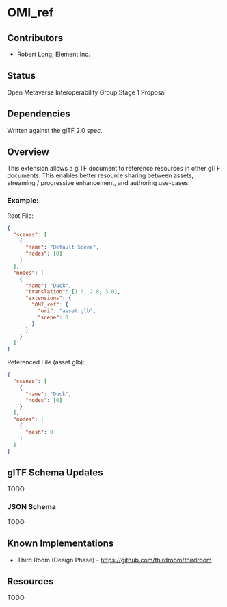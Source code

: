 # OMI_ref

## Contributors

* Robert Long, Element Inc.

## Status

Open Metaverse Interoperability Group Stage 1 Proposal

## Dependencies

Written against the glTF 2.0 spec.

## Overview

This extension allows a glTF document to reference resources in other glTF documents. This enables better resource sharing between assets, streaming / progressive enhancement, and authoring use-cases.

### Example:

Root File:

```json
{
  "scenes": [
    {
      "name": "Default Scene",
      "nodes": [0]
    }
  ],
  "nodes": [
    {
      "name": "Duck",
      "translation": [1.0, 2.0, 3.0],
      "extensions": {
        "OMI_ref": {
          "uri": "asset.glb",
          "scene": 0
        }
      }
    }
  ]
}
```

Referenced File (asset.glb):

```json
{
  "scenes": [
    {
      "name": "Duck",
      "nodes": [0]
    }
  ],
  "nodes": [
    {
      "mesh": 0
    }
  ]
}
```

## glTF Schema Updates

TODO

### JSON Schema

TODO

## Known Implementations

* Third Room (Design Phase) - https://github.com/thirdroom/thirdroom

## Resources

TODO


